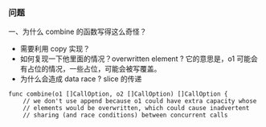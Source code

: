 ### 问题 
一、为什么 combine 的函数写得这么奇怪？
- 需要利用 copy 实现？
- 如何复现一下他里面的情况？overwritten element ?
它的意思是，o1 可能会有占位的情况，一些占位，可能会被写覆盖。
- 为什么会造成 data race ? slice 的传递
```
func combine(o1 []CallOption, o2 []CallOption) []CallOption {
	// we don't use append because o1 could have extra capacity whose
	// elements would be overwritten, which could cause inadvertent
	// sharing (and race conditions) between concurrent calls
```

